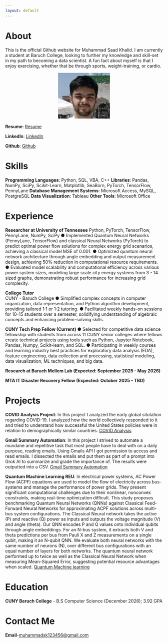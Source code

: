 ```yaml
---
layout: default
---
```

# About
This is the official Github website for Muhammad Saad Khalid. I am currently a student at Baruch College, looking to further my knowledge and skill-set in my path to becoming a data scientist. A fun fact about myself is that I enjoy exercising, whether that be through sports, weight-training, or cardio.

<p align="center" width="100%">
    <img width="33%" src="https://raw.githubusercontent.com/MSK59/MSK59.github.io/refs/heads/main/Portrait.jpg">
</p>

**Resume**: [Resume](https://github.com/MSK59/MSK59.github.io/blob/main/Muhammad%20Khalid%20(AI)%20D26%20Resume.pdf)

**LinkedIn**: [LinkedIn](https://www.linkedin.com/in/muhammad-khalid-58bbb3281/)

**Github**: [Github](https://github.com/MSK59)

# Skills
**Programming Languages**: Python, SQL, VBA, C++
**Libraries**: Pandas, NumPy, SciPy, Scikit-Learn, Matplotlib, SeaBorn, PyTorch, TensorFlow, PennyLane
**Database Management Systems**: Microsoft Access, MySQL, PostgreSQL
**Data Visualization**: Tableau
**Other Tools**: Microsoft Office

# Experience
**Researcher at University of Tennessee** 
Python, PyTorch, TensorFlow, PennyLane, NumPy, SciPy
● Implemented Quantum Neural Networks (PennyLane, TensorFlow) and classical Neural Networks (PyTorch) to predict
optimal power flow solutions for complex energy grid scenarios, achieving a classical model MSE of 0.001.
● Optimized quantum neural network architecture through angle embedding and output measurement design, achieving
50% reduction in computational resource requirements.
● Evaluated model scalability and computational efficiency across various power system sizes, modeling large scale city
energy systems from 3 - 14 sized graphs, demonstrating robust performance for increasing grid complexity.

**College Tutor**                                                 
CUNY - Baruch College
● Simplified complex concepts in computer organization, data representation, and Python algorithm development,
providing tailored 1:1 or 1:2 tutoring.
● Facilitated weekly hands-on sessions for 10-15 students over a semester, solidifying understanding of algebraic concepts
and enhancing problem-solving skills.

**CUNY Tech Prep Fellow (Current)** 
● Selected for competitive data science fellowship with students from across 11 CUNY senior colleges where fellows create
technical projects using tools such as Python, Jupyter Notebook, Pandas, Numpy, Scikit-learn, and SQL.
● Participating in weekly courses and learning industry best practices for exploratory data analysis (EDA), feature
engineering, data collection and processing, statistical modeling, data visualization, ML techniques, and big data.

**Research at Baruch Mellem Lab (Expected: September 2025 - May 2026)**

**MTA IT Disaster Recovery Fellow (Expected: October 2025 - TBD)**

# Projects
**COVID Analysis Project**: In this project I analyzed the early global situtation regarding COVID-19. I analyzed how the world collectively responded to it and tried to understand how successful the United States policies were in relation to demographically similar countries. 
[COVID Analysis](https://github.com/MSK59/COVIDAnalysis) <br />

**Gmail Summary Automation**: In this project I strived to automate a mundane and repetitive task that most people have to deal with on a daily purpose, reading emails. Using Gmails API I got permission to access and read emails. I dissected the emails and put them as part of a prompt into Grok AI to summarize and grade the importance of. The results were outputted into a CSV.
[Gmail Summary Automation](https://github.com/MSK59/Gmail_Summary_Automation) <br />

**Quantum Machine Learning REU**: In electrical power systems, AC Power Flow (ACPF) equations are used to model the flow of electricity across bus-systems and manage the performance of power grids. They present significant computational challenges due to their nonlinear, nonconvex constraints, making real-time optimization difficult. This study proposes benchmarking Quantum Neural Networks (QNNs) against Classical Feed-Forward Neural Networks for approximating ACPF solutions across multi-bus system configurations. The Classical Neural network takes the active (P) and reactive (Q) power as inputs and outputs the voltage magnitude (V) and angle (theta). Our QNN encodes P and Q values onto individual qubits through angle embeddings. For an N-bus system, it extracts both V and theta predictions per bus from Pauli X and Z measurements on a single qubit, making it an N-qubit QNN. We evaluate both neural networks with the same number of neurons (N), over different bus configurations with an equal number of layers for both networks. The quantum neural network performed up to twice as well as the Classical Neural Network when measuring Mean-Squared Error, suggesting potential resource advantages when scaled.
[Quantum Machine learning](https://github.com/Vilcius/qnn_power_flow)

# Education
**CUNY Baruch College** - B.S Computer Science (December 2026); 3.92 GPA

# Contact Me
**Email**-[muhammadsk123456@gmail.com](muhammadsk123456@gmail.com)
